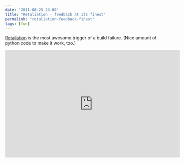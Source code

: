 ```yaml
---
date: "2011-08-25 23:00"
title: "Retaliation - feedback at its finest"
permalink: "retaliation-feedback-finest"
tags: [fun]
---
```


<a href="https://github.com/codedance/Retaliation">Retailation</a> is the most awesome trigger of a build failure. (Nice amount of python code to make it work, too.)

<iframe src="http://www.youtube.com/embed/1EGk2rvZe8A" frameborder="0" width="560" height="345"></iframe>
